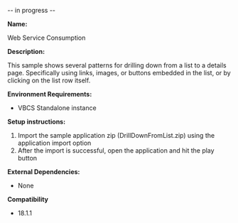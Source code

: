 -- in progress --

**Name:**

Web Service Consumption

**Description:**

This sample shows several patterns for drilling down from a list to a details page. Specifically using links, images, or buttons embedded in the list, or by clicking on the list row itself. 

**Environment Requirements:**

* VBCS Standalone instance

**Setup instructions:**

1. Import the sample application zip (DrillDownFromList.zip) using the application import option
1. After the import is successful, open the application and hit the play button

**External Dependencies:**

* None

**Compatibility**

* 18.1.1